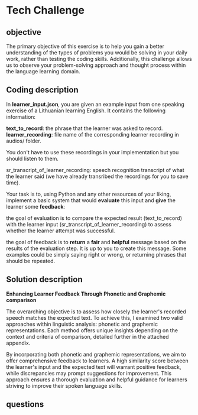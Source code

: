 # Tech Challenge

## **objective**

The primary objective of this exercise is to help you gain a better understanding of the types of problems you would be solving in your daily work, rather than testing the coding skills. Additionally, this challenge allows us to observe your problem-solving approach and thought process within the language learning domain.


## **Coding description**
In **learner_input.json**, you are given an example input from one speaking exercise of a Lithuanian learning English. It contains the following information:

**text_to_record**: the phrase that the learner was asked to record.
**learner_recording**: file name of the corresponding learner recording in audios/ folder. 

You don't have to use these recordings in your implementation but you should listen to them.

sr_transcript_of_learner_recording: speech recognition transcript of what the learner said (we have already transribed the recordings for you to save time).

Your task is to, using Python and any other resources of your liking, implement a basic system that would **evaluate** this input and **give** the learner some **feedback**:

the goal of evaluation is to compare the expected result (text_to_record) with the learner input (sr_transcript_of_learner_recording) to assess whether the learner attempt was successful.

the goal of feedback is to **return** a **fair** and **helpful** message based on the results of the evaluation step. It is up to you to create this message. Some examples could be simply saying right or wrong, or returning phrases that should be repeated.


## **Solution description**

**Enhancing Learner Feedback Through Phonetic and Graphemic comparison**

The overarching objective is to assess how closely the learner's recorded speech matches the expected text. To achieve this, I examined two valid approaches within linguistic analysis: phonetic and graphemic representations. Each method offers unique insights depending on the context and criteria of comparison, detailed further in the attached appendix.

By incorporating both phonetic and graphemic representations, we aim to offer comprehensive feedback to learners. A high similarity score between the learner's input and the expected text will warrant positive feedback, while discrepancies may prompt suggestions for improvement. This approach ensures a thorough evaluation and helpful guidance for learners striving to improve their spoken language skills.

## **questions**
